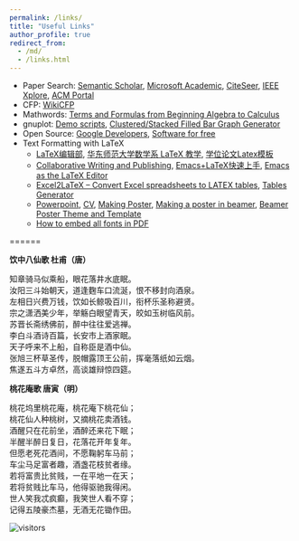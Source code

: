 ```yaml
---
permalink: /links/
title: "Useful Links"
author_profile: true
redirect_from: 
  - /md/
  - /links.html
---
```


- Paper Search:  [Semantic Scholar](https://www.semanticscholar.org/), [Microsoft Academic](https://academic.microsoft.com/), [CiteSeer](http://citeseer.ist.psu.edu/cis), [IEEE Xplore](http://ieeexplore.ieee.org/), [ACM Portal](http://dl.acm.org/)
- CFP:  [WikiCFP](http://www.wikicfp.com/cfp/home)
- Mathwords:  [Terms and Formulas from Beginning Algebra to Calculus](http://www.mathwords.com/)
- gnuplot: [Demo scripts](http://gnuplot.sourceforge.net/demo/), [Clustered/Stacked Filled Bar Graph Generator](http://www.burningcutlery.com/derek/bargraph/) 
- Open Source: [Google Developers](https://developers.google.com/open-source/),  [Software for free](https://sourceforge.net/)
- Text Formatting with LaTeX
  - [LaTeX编辑部](http://zzg34b.w3.c361.com/index.htm), [华东师范大学数学系 LaTeX 教学](http://math.ecnu.edu.cn/~latex/), [学位论文Latex模板](https://code.google.com/p/scutthesis/wiki/latex_template_list)
  - [Collaborative Writing and Publishing](https://www.overleaf.com/), [Emacs+LaTeX快速上手](http://cs2.swfc.edu.cn/~wx672/lecture_notes/linux/latex/latex_tutorial.html), [Emacs as the LaTeX Editor](http://piotrkazmierczak.com/2010/emacs-as-the-ultimate-latex-editor/)
  - [Ex­cel2LaTeX – Con­vert Ex­cel spread­sheets to LATEX ta­bles](https://www.ctan.org/tex-archive/support/excel2latex/), [Tables Generator](http://www.tablesgenerator.com/)
  - [Powerpoint](http://www.latextemplates.com/template/beamer-presentation), [CV](http://www.latextemplates.com/cat/curricula-vitae), [Making Poster](http://www.latextemplates.com/cat/curricula-vitae), [Making a poster in beamer](http://robjhyndman.com/hyndsight/beamer-poster/), [Beamer Poster Theme and Template](http://www.shawnlankton.com/2008/06/latex-beamer-poster-theme-and-template/)
  - [How to embed all fonts in PDF](https://sites.google.com/site/xyzliwen/resource/embed_font_ieee_pdf_explore)


======

**饮中八仙歌   杜甫（唐）**

知章骑马似乘船，眼花落井水底眠。<br/>汝阳三斗始朝天，道逢麴车口流涎，恨不移封向酒泉。<br/>左相日兴费万钱，饮如长鲸吸百川，衔杯乐圣称避贤。<br/>宗之潇洒美少年，举觞白眼望青天，皎如玉树临风前。<br/>苏晋长斋绣佛前，醉中往往爱逃禅。<br/>李白斗酒诗百篇，长安市上酒家眠。<br/>天子呼来不上船，自称臣是酒中仙。<br/>张旭三杯草圣传，脱帽露顶王公前，挥毫落纸如云烟。<br/>焦遂五斗方卓然，高谈雄辩惊四筵。



**桃花庵歌  唐寅（明）**

桃花坞里桃花庵，桃花庵下桃花仙；<br/>桃花仙人种桃树，又摘桃花卖酒钱。 <br/>酒醒只在花前坐，酒醉还来花下眠；<br/>半醒半醉日复日，花落花开年复年。 <br/>但愿老死花酒间，不愿鞠躬车马前；<br/>车尘马足富者趣，酒盏花枝贫者缘。 <br/>若将富贵比贫贱，一在平地一在天；<br/>若将贫贱比车马，他得驱驰我得闲。<br/>世人笑我忒疯癫，我笑世人看不穿；<br/>记得五陵豪杰墓，无酒无花锄作田。

![visitors](https://visitor-badge.glitch.me/badge?page_id=shen-hang.github.io)